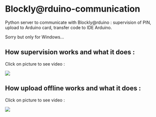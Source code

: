# Blockly@rduino-communication
Python server to communicate with Blockly@rduino : supervision of PIN, upload to Arduino card, transfer code to IDE Arduino.

Sorry but only for Windows...

How supervision works and what it does :
-------------------------------
Click on picture to see video :

[![](https://github.com/technologiescollege/Blockly-rduino-communication/blob/master/documentation/Blockly_comm_capture.jpg?raw=true)
](https://vimeo.com/177939950)

How upload offline works and what it does :
-------------------------------
Click on picture to see video :

[![](https://github.com/technologiescollege/Blockly-rduino-communication/blob/master/documentation/Blockly_comm_capture.jpg?raw=true)
](https://vimeo.com/179961741)
